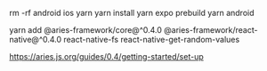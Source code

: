 rm -rf android ios
yarn
yarn install
yarn expo prebuild
yarn android

yarn add @aries-framework/core@^0.4.0 @aries-framework/react-native@^0.4.0 react-native-fs react-native-get-random-values

https://aries.js.org/guides/0.4/getting-started/set-up